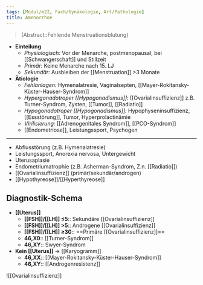 ```yaml
---
tags: [Modul/m22, Fach/Gynäkologie, Art/Pathologie]
title: Amenorrhoe
---
```

> (Abstract::Fehlende Menstruationsblutung)
- **Einteilung**
	- *Physiologisch:* Vor der Menarche, postmenopausal, bei [[Schwangerschaft]] und Stillzeit
	- *Primär:* Keine Menarche nach 15. LJ
	- *Sekundär:* Ausbleiben der [[Menstruation]] >3 Monate
- **Ätiologie**
	- *Fehlanlagen:* Hymenalatresie, Vaginalsepten, [[Mayer-Rokitansky-Küster-Hauser-Syndrom]]
	- *Hypergonadotroper [[Hypogonadismus]]:* [[Ovarialinsuffizienz]] z.B. Turner-Syndrom, Zysten, [[Tumor]], [[Radiatio]]
	- *Hypogonadotroper [[Hypogonadismus]]:* Hypophyseninsuffizienz, [[Essstörung]], Tumor, Hyperprolactinämie
	- *Virilisierung:* [[Adrenogenitales Syndrom]], [[PCO-Syndrom]]
	- [[Endometriose]], Leistungssport, Psychogen

---
- Abflusstörung (z.B. Hymenalatresie)
- Leistungssport, Anorexia nervosa, Untergewicht
- Uterusaplasie
- Endometriumatrophie (z.B. Asherman-Syndrom, Z.n. [[Radiatio]])
- [[Ovarialinsuffizienz]] (primär/sekundär/androgen)
- [[Hypothyreose]]/[[Hyperthyreose]]


## Diagnostik-Schema
- **[[Uterus]]**
	- **[[FSH]]/[[LH]] ≤5**:: Sekundäre [[Ovarialinsuffizienz]]
	- **[[FSH]]/[[LH]] >5**:: Androgene [[Ovarialinsuffizienz]]
	- **[[FSH]]/[[LH]] ≥30**:: ==Primäre [[Ovarialinsuffizienz]]==
	- **46,X0**:: [[Turner-Syndrom]]
	- **46,XY**:: Swyer-Syndrom
- **Kein [[Uterus]]** → [[Karyogramm]]
	- **46,XX**:: [[Mayer-Rokitansky-Küster-Hauser-Syndrom]]
	- **46,XY**:: [[Androgenresistenz]]

![[Ovarialinsuffizienz]]